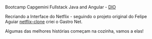 Bootcamp Capgemini Fullstack Java and Angular - [DIO](https://web.dio.me/home)

Recriando a Interface do Netflix -  seguindo o projeto original do Felipe Aguiar [netflix-clone](https://github.com/felipeAguiarCode/netflix-clone) criei o Gastro Net.

Algumas das melhores histórias começam na cozinha, vamos a elas!